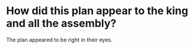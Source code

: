# How did this plan appear to the king and all the assembly?

The plan appeared to be right in their eyes.
